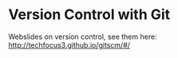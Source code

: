 # Version Control with Git
Webslides on version control, see them here:
http://techfocus3.github.io/gitscm/#/
